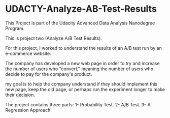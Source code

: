 # UDACTY-Analyze-AB-Test-Results
This Project is part of the Udacity  Advanced Data Analysis Nanodegree Program.

This is project two (Analyze A/B Test Results).

For this project, I worked to understand the results of an A/B test run by an e-commerce website.

The company has developed a new web page in order to try and increase the number of users who "convert," meaning the number of users who decide to pay for the company's product.

my goal is to help the company understand if they should implement this new page, keep the old page, or perhaps run the experiment longer to make their decision.

The project contains three parts:
1- Probability Test.
2- A/B Test.
3- A Regression Approach.
